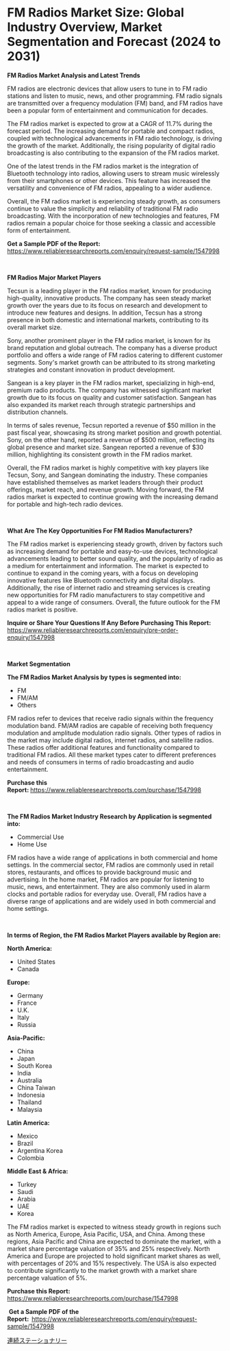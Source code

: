 <p><h1>FM Radios Market Size: Global Industry Overview, Market Segmentation and Forecast (2024 to 2031)</h1></p><p><strong>FM Radios Market Analysis and Latest Trends</strong></p>
<p><p>FM radios are electronic devices that allow users to tune in to FM radio stations and listen to music, news, and other programming. FM radio signals are transmitted over a frequency modulation (FM) band, and FM radios have been a popular form of entertainment and communication for decades.</p><p>The FM radios market is expected to grow at a CAGR of 11.7% during the forecast period. The increasing demand for portable and compact radios, coupled with technological advancements in FM radio technology, is driving the growth of the market. Additionally, the rising popularity of digital radio broadcasting is also contributing to the expansion of the FM radios market.</p><p>One of the latest trends in the FM radios market is the integration of Bluetooth technology into radios, allowing users to stream music wirelessly from their smartphones or other devices. This feature has increased the versatility and convenience of FM radios, appealing to a wider audience.</p><p>Overall, the FM radios market is experiencing steady growth, as consumers continue to value the simplicity and reliability of traditional FM radio broadcasting. With the incorporation of new technologies and features, FM radios remain a popular choice for those seeking a classic and accessible form of entertainment.</p></p>
<p><strong>Get a Sample PDF of the Report:&nbsp;</strong> <a href="https://www.reliableresearchreports.com/enquiry/request-sample/1547998">https://www.reliableresearchreports.com/enquiry/request-sample/1547998</a></p>
<p>&nbsp;</p>
<p><strong>FM Radios Major Market Players</strong></p>
<p><p>Tecsun is a leading player in the FM radios market, known for producing high-quality, innovative products. The company has seen steady market growth over the years due to its focus on research and development to introduce new features and designs. In addition, Tecsun has a strong presence in both domestic and international markets, contributing to its overall market size.</p><p>Sony, another prominent player in the FM radios market, is known for its brand reputation and global outreach. The company has a diverse product portfolio and offers a wide range of FM radios catering to different customer segments. Sony's market growth can be attributed to its strong marketing strategies and constant innovation in product development.</p><p>Sangean is a key player in the FM radios market, specializing in high-end, premium radio products. The company has witnessed significant market growth due to its focus on quality and customer satisfaction. Sangean has also expanded its market reach through strategic partnerships and distribution channels.</p><p>In terms of sales revenue, Tecsun reported a revenue of $50 million in the past fiscal year, showcasing its strong market position and growth potential. Sony, on the other hand, reported a revenue of $500 million, reflecting its global presence and market size. Sangean reported a revenue of $30 million, highlighting its consistent growth in the FM radios market.</p><p>Overall, the FM radios market is highly competitive with key players like Tecsun, Sony, and Sangean dominating the industry. These companies have established themselves as market leaders through their product offerings, market reach, and revenue growth. Moving forward, the FM radios market is expected to continue growing with the increasing demand for portable and high-tech radio devices.</p></p>
<p>&nbsp;</p>
<p><strong>What Are The Key Opportunities For FM Radios Manufacturers?</strong></p>
<p><p>The FM radios market is experiencing steady growth, driven by factors such as increasing demand for portable and easy-to-use devices, technological advancements leading to better sound quality, and the popularity of radio as a medium for entertainment and information. The market is expected to continue to expand in the coming years, with a focus on developing innovative features like Bluetooth connectivity and digital displays. Additionally, the rise of internet radio and streaming services is creating new opportunities for FM radio manufacturers to stay competitive and appeal to a wide range of consumers. Overall, the future outlook for the FM radios market is positive.</p></p>
<p><strong>Inquire or Share Your Questions If Any Before Purchasing This Report:</strong> <a href="https://www.reliableresearchreports.com/enquiry/pre-order-enquiry/1547998">https://www.reliableresearchreports.com/enquiry/pre-order-enquiry/1547998</a></p>
<p>&nbsp;</p>
<p><strong>Market Segmentation</strong></p>
<p><strong>The FM Radios Market Analysis by types is segmented into:</strong></p>
<p><ul><li>FM</li><li>FM/AM</li><li>Others</li></ul></p>
<p><p>FM radios refer to devices that receive radio signals within the frequency modulation band. FM/AM radios are capable of receiving both frequency modulation and amplitude modulation radio signals. Other types of radios in the market may include digital radios, internet radios, and satellite radios. These radios offer additional features and functionality compared to traditional FM radios. All these market types cater to different preferences and needs of consumers in terms of radio broadcasting and audio entertainment.</p></p>
<p><strong>Purchase this Report:&nbsp;</strong><a href="https://www.reliableresearchreports.com/purchase/1547998">https://www.reliableresearchreports.com/purchase/1547998</a></p>
<p>&nbsp;</p>
<p><strong>The FM Radios Market Industry Research by Application is segmented into:</strong></p>
<p><ul><li>Commercial Use</li><li>Home Use</li></ul></p>
<p><p>FM radios have a wide range of applications in both commercial and home settings. In the commercial sector, FM radios are commonly used in retail stores, restaurants, and offices to provide background music and advertising. In the home market, FM radios are popular for listening to music, news, and entertainment. They are also commonly used in alarm clocks and portable radios for everyday use. Overall, FM radios have a diverse range of applications and are widely used in both commercial and home settings.</p></p>
<p>&nbsp;</p>
<p><strong>In terms of Region, the FM Radios Market Players available by Region are:</strong></p>
<p>
    <p> <strong> North America: </strong>
        <ul>
            <li>United States</li>
            <li>Canada</li>
        </ul>
        </p> 
    <p> <strong> Europe: </strong>
        <ul>
            <li>Germany</li>
            <li>France</li>
            <li>U.K.</li>
            <li>Italy</li>
            <li>Russia</li>
        </ul>
        </p> 
    <p> <strong> Asia-Pacific: </strong>
        <ul>
            <li>China</li>
            <li>Japan</li>
            <li>South Korea</li>
            <li>India</li>
            <li>Australia</li>
            <li>China Taiwan</li>
            <li>Indonesia</li>
            <li>Thailand</li>
            <li>Malaysia</li>
        </ul>
        </p> 
    <p> <strong> Latin America: </strong>
        <ul>
            <li>Mexico</li>
            <li>Brazil</li>
            <li>Argentina Korea</li>
            <li>Colombia</li>
        </ul>
        </p> 
    <p> <strong> Middle East & Africa: </strong>
        <ul>
            <li>Turkey</li>
            <li>Saudi</li>
            <li>Arabia</li>
            <li>UAE</li>
            <li>Korea</li>
        </ul>
    </p>
    </p>
<p><p>The FM radios market is expected to witness steady growth in regions such as North America, Europe, Asia Pacific, USA, and China. Among these regions, Asia Pacific and China are expected to dominate the market, with a market share percentage valuation of 35% and 25% respectively. North America and Europe are projected to hold significant market shares as well, with percentages of 20% and 15% respectively. The USA is also expected to contribute significantly to the market growth with a market share percentage valuation of 5%.</p></p>
<p><strong>Purchase this Report: </strong><a href="https://www.reliableresearchreports.com/purchase/1547998">https://www.reliableresearchreports.com/purchase/1547998</a></p>
<p>&nbsp;<strong>Get a Sample PDF of the Report:&nbsp;&nbsp;</strong><a href="https://www.reliableresearchreports.com/enquiry/request-sample/1547998">https://www.reliableresearchreports.com/enquiry/request-sample/1547998</a></p>
<p><strong></strong></p>
<p><p><a href="https://github.com/mohamedbakry57/Market-Research-Report-List-3/blob/main/72308744882.md">連続ステーショナリー</a></p></p>